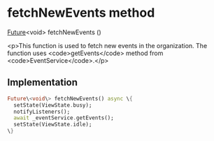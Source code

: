 


# fetchNewEvents method








[Future](https:api.flutter.dev/flutter/dart-async/Future-class.html)&lt;void\> fetchNewEvents
()





\<p\>This function is used to fetch new events in the organization.
The function uses \<code\>getEvents\</code\> method from \<code\>EventService\</code\>.\</p\>



## Implementation

```dart
Future\<void\> fetchNewEvents() async \{
  setState(ViewState.busy);
  notifyListeners();
  await _eventService.getEvents();
  setState(ViewState.idle);
\}
```







